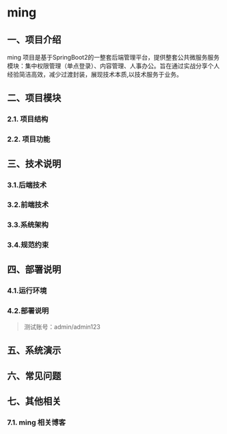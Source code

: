
# ming

## 一、项目介绍
ming 项目是基于SpringBoot2的一整套后端管理平台，提供整套公共微服务服务模块：集中权限管理（单点登录）、内容管理、人事办公。旨在通过实战分享个人经验简洁高效，减少过渡封装，展现技术本质,以技术服务于业务。


## 二、项目模块
### 2.1. 项目结构

### 2.2. 项目功能



## 三、技术说明

### 3.1.后端技术

### 3.2.前端技术

### 3.3.系统架构

### 3.4.规范约束



## 四、部署说明

### 4.1.运行环境


### 4.2.部署说明
> 测试账号：admin/admin123


## 五、系统演示



## 六、常见问题


## 七、其他相关
### 7.1. ming 相关博客
